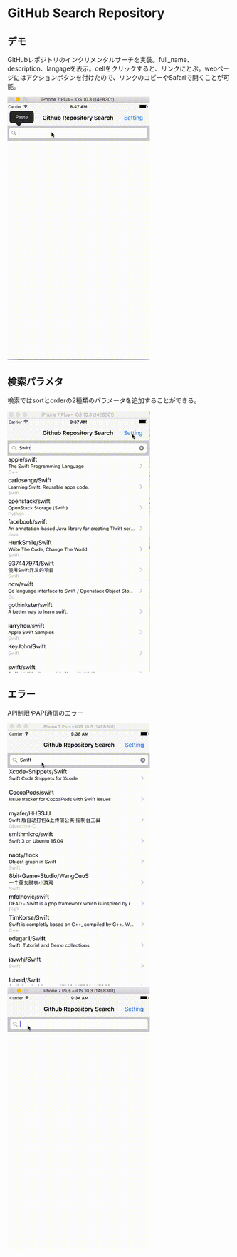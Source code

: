 # GitHub Search Repository

## デモ

GitHubレポジトリのインクリメンタルサーチを実装。full_name、description、langageを表示。cellをクリックすると、リンクにとぶ。webページにはアクションボタンを付けたので、リンクのコピーやSafariで開くことが可能。

![demo1.gif](./demo/demo1.gif)


## 検索パラメタ

検索ではsortとorderの2種類のパラメータを追加することができる。

![demo2.gif](./demo/demo2.gif)

## エラー

API制限やAPI通信のエラー

![demo3.gif](./demo/demo3.gif)
![demo4.gif](./demo/demo4.gif)
